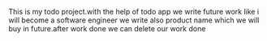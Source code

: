 This is my todo project.with the help of todo app we write future work like i  will become a software engineer 
we write also product name which we will buy in future.after work done we can delete our work done
